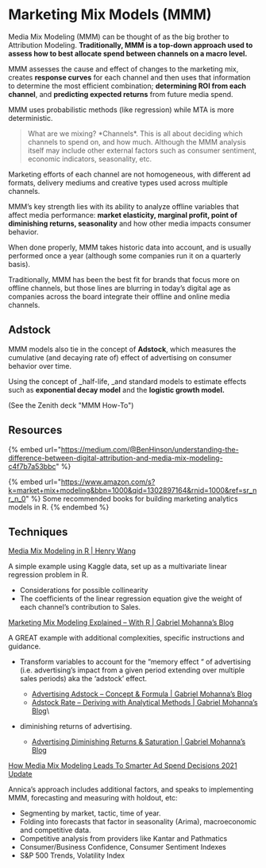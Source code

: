 # Marketing Mix Models (MMM)

Media Mix Modeling (MMM) can be thought of as the big brother to Attribution Modeling. **Traditionally, MMM is a top-down approach used to assess how to best allocate spend between channels on a macro level.**

MMM assesses the cause and effect of changes to the marketing mix, creates **response curves** for each channel and then uses that information to determine the most efficient combination; **determining ROI from each channel**, and **predicting expected returns** from future media spend.

MMM uses probabilistic methods (like regression) while MTA is more deterministic. &#x20;

> What are we mixing? \*Channels\*. This is all about deciding which channels to spend on, and how much.  Although the MMM analysis itself may include other external factors such as consumer sentiment, economic indicators, seasonality, etc.

Marketing efforts of each channel are not homogeneous, with different ad formats, delivery mediums and creative types used across multiple channels.

MMM’s key strength lies with its ability to analyze offline variables that affect media performance: **market elasticity, marginal profit, point of diminishing returns, seasonality** and how other media impacts consumer behavior.

When done properly, MMM takes historic data into account, and is usually performed once a year (although some companies run it on a quarterly basis).

Traditionally, MMM has been the best fit for brands that focus more on offline channels, but those lines are blurring in today’s digital age as companies across the board integrate their offline and online media channels.

## Adstock

MMM models also tie in the concept of **Adstock**, which measures the cumulative (and decaying rate of) effect of advertising on consumer behavior over time.  &#x20;

Using the concept of _half-life, _and standard models to estimate effects such as **exponential decay model** and the **logistic growth model.**

(See the Zenith deck "MMM How-To")



## Resources

{% embed url="https://medium.com/@BenHinson/understanding-the-difference-between-digital-attribution-and-media-mix-modeling-c4f7b7a53bbc" %}

{% embed url="https://www.amazon.com/s?k=market+mix+modeling&bbn=1000&qid=1302897164&rnid=1000&ref=sr_nr_n_0" %}
Some recommended books for building marketing analytics models in R.
{% endembed %}



## Techniques

[Media Mix Modeling in R | Henry Wang](https://henrywang.nl/media-mix-modeling-in-r/)

A simple example using Kaggle data, set up as a multivariate linear regression problem in R.

* Considerations for possible collinearity
* The coefficients of the linear regression equation give the weight of each channel’s contribution to Sales.



[Marketing Mix Modeling Explained – With R | Gabriel Mohanna’s Blog](https://analyticsartist.wordpress.com/2014/08/17/marketing-mix-modeling-explained-with-r/)

A GREAT example with additional complexities, specific instructions and guidance.

* Transform variables to account for the “memory effect “ of advertising (i.e. advertising’s impact from a given period extending over multiple sales periods) aka the ‘adstock’ effect.
  * [Advertising Adstock – Concept & Formula | Gabriel Mohanna’s Blog](https://analyticsartist.wordpress.com/2013/11/02/calculating-adstock-effect/)
  * [Adstock Rate – Deriving with Analytical Methods | Gabriel Mohanna’s Blog](https://analyticsartist.wordpress.com/2014/01/31/adstock-rate-deriving-with-analytical-methods/)\

* diminishing returns of advertising.
  * [Advertising Diminishing Returns & Saturation | Gabriel Mohanna’s Blog](https://analyticsartist.wordpress.com/2015/03/08/advertising-diminishing-returns-saturation/)



[How Media Mix Modeling Leads To Smarter Ad Spend Decisions 2021 Update](https://tinuiti.com/blog/data-privacy/media-mix-modeling/)

Annica’s approach includes additional factors, and speaks to implementing MMM, forecasting and measuring with holdout, etc:

* Segmenting by market, tactic, time of year.
* Folding into forecasts that factor in seasonality (Arima), macroeconomic and competitive data.
* Competitive analysis from providers like Kantar and Pathmatics
* Consumer/Business Confidence, Consumer Sentiment Indexes
* S\&P 500 Trends, Volatility Index
